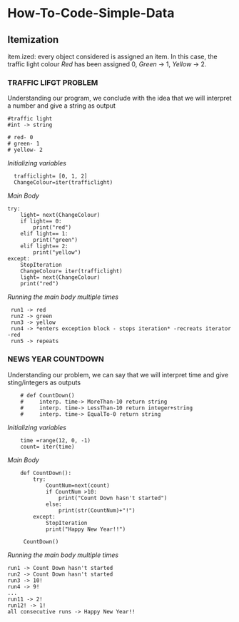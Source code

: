 # How-To-Code-Simple-Data

## Itemization
item.ized: every object considered is assigned an item. In this case, the traffic light colour *Red* has been assigned 0, *Green* -> 1, *Yellow* -> 2.

### TRAFFIC LIFGT PROBLEM
Understanding our program, we conclude with the idea that we will interpret a number and give a string as output 


    #traffic light
    #int -> string

    # red- 0
    # green- 1
    # yellow- 2

*Initializing variables*

      trafficlight= [0, 1, 2]
      ChangeColour=iter(trafficlight)


*Main Body*

    try:
        light= next(ChangeColour)
        if light== 0:
            print("red")
        elif light== 1:
            print("green")
        elif light== 2:
            print("yellow")
    except:
        StopIteration
        ChangeColour= iter(trafficlight)
        light= next(ChangeColour)
        print("red")
        
*Running the main body multiple times*
 
     run1 -> red
     run2 -> green
     run3 -> yellow
     run4 -> *enters exception block - stops iteration* -recreats iterator -red
     run5 -> repeats
 
 
### NEWS YEAR COUNTDOWN

Understanding our problem, we can say that we will interpret time and give sting/integers as outputs

        # def CountDown()
        #     interp. time-> MoreThan-10 return string
        #     interp. time-> LessThan-10 return integer+string
        #     interp. time-> EqualTo-0 return string
        
*Initializing variables*

        time =range(12, 0, -1)
        count= iter(time)
        
*Main Body*

        def CountDown():
            try:
                CountNum=next(count)
                if CountNum >10:
                    print("Count Down hasn't started")
                else:
                    print(str(CountNum)+"!")
            except:
                StopIteration
                print("Happy New Year!!")
                
         CountDown()


*Running the main body multiple times*

    run1 -> Count Down hasn't started
    run2 -> Count Down hasn't started
    run3 -> 10!
    run4 -> 9!
    ...
    run11 -> 2!
    run12! -> 1!
    all consecutive runs -> Happy New Year!!
    
    
    

     





